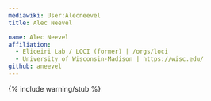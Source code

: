 ```yaml
---
mediawiki: User:Alecneevel
title: Alec Neevel

name: Alec Neevel
affiliation:
  - Eliceiri Lab / LOCI (former) | /orgs/loci
  - University of Wisconsin-Madison | https://wisc.edu/
github: aneevel
---
```


{% include warning/stub %}
